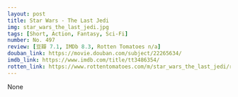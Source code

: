 ```yaml
---
layout: post 
title: Star Wars - The Last Jedi
img: star_wars_the_last_jedi.jpg
tags: [Short, Action, Fantasy, Sci-Fi]
number: No. 497
review: [豆瓣 7.1, IMDb 8.3, Rotten Tomatoes n/a]
douban_link: https://movie.douban.com/subject/22265634/
imdb_link: https://www.imdb.com/title/tt3486354/
rotten_link: https://www.rottentomatoes.com/m/star_wars_the_last_jedi/reviews
---
```


None